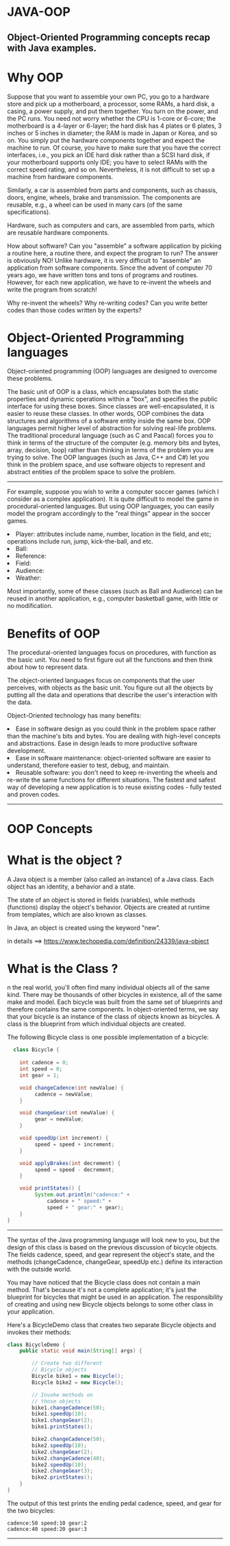 # JAVA-OOP
Object-Oriented Programming concepts recap with Java examples.
--
# Why OOP

Suppose that you want to assemble your own PC, you go to a hardware store and pick up a motherboard, a processor, some RAMs, a hard disk, a casing, a power supply, and put them together.  You turn on the power, and the PC runs.  You need not worry whether the CPU is 1-core or 6-core; the motherboard is a 4-layer or 6-layer; the hard disk has 4 plates or 6 plates, 3 inches or 5 inches in diameter; the RAM is made in Japan or Korea, and so on. You simply put the hardware components together and expect the machine to run.  Of course, you have to make sure that you have the correct interfaces, i.e., you pick an IDE hard disk rather than a SCSI hard disk, if your motherboard supports only IDE; you have to select RAMs with the correct speed rating, and so on.  Nevertheless, it is not difficult to set up a machine from hardware components.

Similarly, a car is assembled from parts and components, such as chassis, doors, engine, wheels, brake and transmission. The components are reusable, e.g., a wheel can be used in many cars (of the same specifications).

Hardware, such as computers and cars, are assembled from parts, which are reusable hardware components.

How about software?  Can you "assemble" a software application by picking a routine here, a routine there, and expect the program to run?  The answer is obviously NO!  Unlike hardware, it is very difficult to "assemble" an application from software components.  Since the advent of computer 70 years ago, we have written tons and tons of programs and routines.  However, for each new application, we have to re-invent the wheels and write the program from scratch!

Why re-invent the wheels? Why re-writing codes? Can you write better codes than those codes written by the experts?


# Object-Oriented Programming languages

Object-oriented programming (OOP) languages are designed to overcome these problems.

The basic unit of OOP is a class, which encapsulates both the static properties and dynamic operations within a "box", and specifies the public interface for using these boxes. Since classes are well-encapsulated, it is easier to reuse these classes. In other words, OOP combines the data structures and algorithms of a software entity inside the same box.
OOP languages permit higher level of abstraction for solving real-life problems. The traditional procedural language (such as C and Pascal) forces you to think in terms of the structure of the computer (e.g. memory bits and bytes, array, decision, loop) rather than thinking in terms of the problem you are trying to solve. The OOP languages (such as Java, C++ and C#) let you think in the problem space, and use software objects to represent and abstract entities of the problem space to solve the problem.

---

For example, suppose you wish to write a computer soccer games (which I consider as a complex application). It is quite difficult to model the game in procedural-oriented languages. But using OOP languages, you can easily model the program accordingly to the "real things" appear in the soccer games.

<li>Player: attributes include name, number, location in the field, and etc; operations include run, jump, kick-the-ball, and etc.</li>
<li>Ball:</li>
<li>Reference:</li>
<li>Field:</li>
<li>Audience:</li>
<li>Weather:</li>

Most importantly, some of these classes (such as Ball and Audience) can be reused in another application, e.g., computer basketball game, with little or no modification.

# Benefits of OOP

The procedural-oriented languages focus on procedures, with function as the basic unit. You need to first figure out all the functions and then think about how to represent data.

The object-oriented languages focus on components that the user perceives, with objects as the basic unit. You figure out all the objects by putting all the data and operations that describe the user's interaction with the data.

Object-Oriented technology has many benefits:

<li>Ease in software design as you could think in the problem space rather than the machine's bits and bytes. You are dealing with high-level concepts and abstractions. Ease in design leads to more productive software development.</li>

<li>Ease in software maintenance: object-oriented software are easier to understand, therefore easier to test, debug, and maintain.</li>

<li>Reusable software: you don't need to keep re-inventing the wheels and re-write the same functions for different situations. The fastest and safest way of developing a new application is to reuse existing codes - fully tested and proven codes.</li>

---
# OOP Concepts

# What is the object ?
A Java object is a member (also called an instance) of a Java class. Each object has an identity, a behavior and a state.

The state of an object is stored in fields (variables), while methods (functions) display the object's behavior. Objects are created at runtime from templates, which are also known as classes.

In Java, an object is created using the keyword "new".

in details ==> https://www.techopedia.com/definition/24339/java-object

# What is the Class ?
n the real world, you'll often find many individual objects all of the same kind. There may be thousands of other bicycles in existence, all of the same make and model. Each bicycle was built from the same set of blueprints and therefore contains the same components. In object-oriented terms, we say that your bicycle is an instance of the class of objects known as bicycles. A class is the blueprint from which individual objects are created.

The following Bicycle class is one possible implementation of a bicycle:


```java
  class Bicycle {
  
    int cadence = 0;
    int speed = 0;
    int gear = 1;

    void changeCadence(int newValue) {
         cadence = newValue;
    }

    void changeGear(int newValue) {
         gear = newValue;
    }

    void speedUp(int increment) {
         speed = speed + increment;   
    }

    void applyBrakes(int decrement) {
         speed = speed - decrement;
    }

    void printStates() {
         System.out.println("cadence:" +
             cadence + " speed:" +
             speed + " gear:" + gear);
    }
}
  ```
---
The syntax of the Java programming language will look new to you, but the design of this class is based on the previous discussion of bicycle objects. The fields cadence, speed, and gear represent the object's state, and the methods (changeCadence, changeGear, speedUp etc.) define its interaction with the outside world.

You may have noticed that the Bicycle class does not contain a main method. That's because it's not a complete application; it's just the blueprint for bicycles that might be used in an application. The responsibility of creating and using new Bicycle objects belongs to some other class in your application.

Here's a BicycleDemo class that creates two separate Bicycle objects and invokes their methods:

```java
class BicycleDemo {
    public static void main(String[] args) {

        // Create two different
        // Bicycle objects
        Bicycle bike1 = new Bicycle();
        Bicycle bike2 = new Bicycle();

        // Invoke methods on
        // those objects
        bike1.changeCadence(50);
        bike1.speedUp(10);
        bike1.changeGear(2);
        bike1.printStates();

        bike2.changeCadence(50);
        bike2.speedUp(10);
        bike2.changeGear(2);
        bike2.changeCadence(40);
        bike2.speedUp(10);
        bike2.changeGear(3);
        bike2.printStates();
    }
}
```
The output of this test prints the ending pedal cadence, speed, and gear for the two bicycles:
```
cadence:50 speed:10 gear:2
cadence:40 speed:20 gear:3
```
---
















